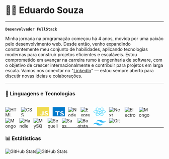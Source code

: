 # 🧑‍💻 Eduardo Souza

---

**`Desenvolvedor FullStack`**

Minha jornada na programação começou há 4 anos, movida por uma paixão pelo desenvolvimento web. Desde então, venho expandindo constantemente meu conjunto de habilidades, aplicando tecnologias modernas para construir projetos eficientes e escaláveis. Estou comprometido em avançar na carreira rumo à engenharia de software, com o objetivo de crescer internacionalmente e contribuir para projetos em larga escala. Vamos nos conectar no "[LinkedIn](https://www.linkedin.com/in/eduardo-souza432)" — estou sempre aberto para discutir novas ideias e colaborações.

---

### 🤖 Linguagens e Tecnologias

<div style="display: inline_block">
  <br />
  <img
    align="left"
    alt="HTML"
    title="HTML"
    height="30"
    width="40"
    style="padding-right: 10px;"
    src="https://cdn.jsdelivr.net/gh/devicons/devicon@latest/icons/html5/html5-original.svg"
  />
  <img
    align="left"
    alt="CSS"
    title="CSS"
    height="30"
    width="40"
    style="padding-right: 10px;"
    src="https://cdn.jsdelivr.net/gh/devicons/devicon@latest/icons/css3/css3-original.svg"
  />
  <img
    align="left"
    alt="Js"
    title="Js"
    height="30"
    width="40"
    style="padding-right: 10px;"
    src="https://raw.githubusercontent.com/devicons/devicon/master/icons/javascript/javascript-plain.svg"
  />
  <img
    align="left"
    alt="Ts"
    title="Ts"
    height="30"
    width="40"
    style="padding-right: 10px;"
    src="https://raw.githubusercontent.com/devicons/devicon/master/icons/typescript/typescript-plain.svg"
  />
  <img
    align="left"
    alt="Node"
    title="Node"
    height="30"
    width="30"
    style="padding-right: 10px;"
    src="https://cdn.jsdelivr.net/gh/devicons/devicon@latest/icons/nodejs/nodejs-original.svg"
  />
  <img
    align="left"
    alt="Express"
    title="Express"
    height="30"
    width="30"
    style="padding-right: 10px;"
    src="https://cdn.jsdelivr.net/gh/devicons/devicon@latest/icons/express/express-original.svg"
  />
  <img
    align="left"
    alt="React"
    title="React"
    height="30"
    width="40"
    style="padding-right: 10px;"
    src="https://raw.githubusercontent.com/devicons/devicon/master/icons/react/react-original.svg"
  />
  <img
    align="left"
    alt="Next"
    title="Next"
    height="30"
    width="40"
    style="padding-right: 10px;"
    src="https://cdn.jsdelivr.net/gh/devicons/devicon@latest/icons/nextjs/nextjs-original.svg"
  />
  <img
    align="left"
    alt="Electron"
    title="Electron"
    height="35"
    width="35"
    style="padding-right: 10px;"
    src="https://cdn.jsdelivr.net/gh/devicons/devicon@latest/icons/electron/electron-original.svg"
  />
  <img
    align="left"
    alt="Mongodb"
    title="Mongodb"
    height="35"
    width="35"
    style="padding-right: 10px;"
    src="https://cdn.jsdelivr.net/gh/devicons/devicon@latest/icons/mongodb/mongodb-original.svg"
  />
  <img
    align="left"
    alt="Mongoose"
    title="Mongoose"
    height="35"
    width="35"
    style="padding-right: 10px;"
    src="https://cdn.jsdelivr.net/gh/devicons/devicon@latest/icons/mongoose/mongoose-original.svg"
  />
  <img
    align="left"
    alt="Handlebars"
    title="Handlebars"
    height="35"
    width="35"
    style="padding-right: 10px;"
    src="https://cdn.jsdelivr.net/gh/devicons/devicon@latest/icons/handlebars/handlebars-original.svg"
  />
  <img
    align="left"
    alt="MySQL"
    title="MySQL"
    height="35"
    width="35"
    style="padding-right: 10px;"
    src="https://cdn.jsdelivr.net/gh/devicons/devicon@latest/icons/mysql/mysql-original.svg"
  />
  <img
    align="left"
    alt="Sequelize"
    title="Sequelize"
    height="35"
    width="35"
    style="padding-right: 10px;"
    src="https://cdn.jsdelivr.net/gh/devicons/devicon@latest/icons/sequelize/sequelize-original.svg"
  />
  <img
    align="left"
    alt="Sass"
    title="Sass"
    height="30"
    width="40"
    style="padding-right: 10px;"
    src="https://icongr.am/devicon/sass-original.svg?size=128&color=currentColor"
  />
  <img
    align="left"
    alt="Bootstap"
    title="Bootstap"
    height="30"
    width="40"
    style="padding-right: 10px;"
    src="https://icongr.am/devicon/bootstrap-plain.svg?size=128&color=4c00ff"
  />
  <img
    align="left"
    alt="Tailwindcss"
    title="Tailwindcss"
    height="30"
    width="40"
    style="padding-right: 10px;"
    src="https://raw.githubusercontent.com/devicons/devicon/6910f0503efdd315c8f9b858234310c06e04d9c0/icons/tailwindcss/tailwindcss-original.svg"
  />
  <img
    align="left"
    alt="Git"
    title="Git"
    height="30"
    width="40"
    style="padding-right: 10px;"
    src="https://cdn.jsdelivr.net/gh/devicons/devicon@latest/icons/git/git-original.svg"
  />
</div>

</br>
</br>
</br>

---

### 📊 Estátisticas

<p>
    <img
        align="left"
        alt="GitHub Stats"
        height="200"
        src="https://github-readme-stats.vercel.app/api?username=eduardoss45&show_icons=true&locale=pt-br&theme=transparent#gh-dark-mode-only"
    />
    <img
        align="left"
        alt="GitHub Stats"
        height="200"
        src="https://github-readme-stats.vercel.app/api/top-langs/?username=eduardoss45&locale=pt-br&theme=transparent#gh-dark-mode-only"
    />
</p>
